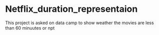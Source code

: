 # Netflix_duration_representaion
This project is asked on data camp to show weather the movies are less than 60 minuutes or npt

